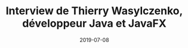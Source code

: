 ---
title: Interview de Thierry Wasylczenko, développeur Java et JavaFX
tags: [Interview, JavaFX]
direct_link: https://java.developpez.com/interview/thierry-wasylczenko-javafx/
image: /images/thierrywasylczenko.jpg
description: Nous vous proposons une interview de Thierry Wasylczenko, développeur full stack, essentiellement avec le langage Java et la bibliothèque graphique JavaFX (co-menée avec Nicolas Caudard).
category: Article
date: 2019-07-08
---